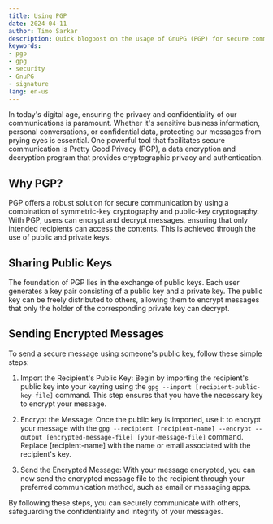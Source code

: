 ```yaml
---
title: Using PGP
date: 2024-04-11
author: Timo Sarkar
description: Quick blogpost on the usage of GnuPG (PGP) for secure communication and signature verification.
keywords:
- pgp
- gpg
- security
- GnuPG
- signature
lang: en-us
---
```


In today's digital age, ensuring the privacy and confidentiality of our communications is paramount. Whether it's sensitive business information, personal conversations, or confidential data, protecting our messages from prying eyes is essential. One powerful tool that facilitates secure communication is Pretty Good Privacy (PGP), a data encryption and decryption program that provides cryptographic privacy and authentication.

## Why PGP?

PGP offers a robust solution for secure communication by using a combination of symmetric-key cryptography and public-key cryptography. With PGP, users can encrypt and decrypt messages, ensuring that only intended recipients can access the contents. This is achieved through the use of public and private keys.

## Sharing Public Keys

The foundation of PGP lies in the exchange of public keys. Each user generates a key pair consisting of a public key and a private key. The public key can be freely distributed to others, allowing them to encrypt messages that only the holder of the corresponding private key can decrypt.

## Sending Encrypted Messages

To send a secure message using someone's public key, follow these simple steps:

1. Import the Recipient's Public Key: Begin by importing the recipient's public key into your keyring using the ```gpg --import [recipient-public-key-file]``` command. This step ensures that you have the necessary key to encrypt your message.

2. Encrypt the Message: Once the public key is imported, use it to encrypt your message with the ```gpg --recipient [recipient-name] --encrypt --output [encrypted-message-file] [your-message-file]``` command. Replace [recipient-name] with the name or email associated with the recipient's key.

3. Send the Encrypted Message: With your message encrypted, you can now send the encrypted message file to the recipient through your preferred communication method, such as email or messaging apps.

By following these steps, you can securely communicate with others, safeguarding the confidentiality and integrity of your messages.
